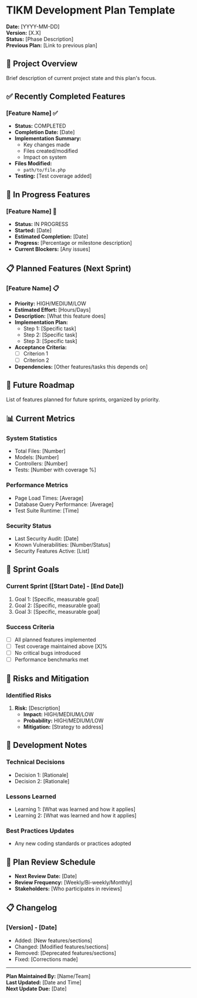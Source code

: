 # TIKM Development Plan Template
**Date:** [YYYY-MM-DD]  
**Version:** [X.X]  
**Status:** [Phase Description]  
**Previous Plan:** [Link to previous plan]

## 🎯 Project Overview
Brief description of current project state and this plan's focus.

## ✅ Recently Completed Features
### [Feature Name] ✅
- **Status:** COMPLETED
- **Completion Date:** [Date]
- **Implementation Summary:** 
  - Key changes made
  - Files created/modified
  - Impact on system
- **Files Modified:**
  - `path/to/file.php`
- **Testing:** [Test coverage added]

## 🚧 In Progress Features
### [Feature Name] 🚧
- **Status:** IN PROGRESS
- **Started:** [Date]
- **Estimated Completion:** [Date]
- **Progress:** [Percentage or milestone description]
- **Current Blockers:** [Any issues]

## 📋 Planned Features (Next Sprint)
### [Feature Name] 📋
- **Priority:** HIGH/MEDIUM/LOW
- **Estimated Effort:** [Hours/Days]
- **Description:** [What this feature does]
- **Implementation Plan:**
  - Step 1: [Specific task]
  - Step 2: [Specific task]
  - Step 3: [Specific task]
- **Acceptance Criteria:**
  - [ ] Criterion 1
  - [ ] Criterion 2
- **Dependencies:** [Other features/tasks this depends on]

## 🔮 Future Roadmap
List of features planned for future sprints, organized by priority.

## 📊 Current Metrics
### **System Statistics**
- Total Files: [Number]
- Models: [Number]
- Controllers: [Number]
- Tests: [Number with coverage %]

### **Performance Metrics**
- Page Load Times: [Average]
- Database Query Performance: [Average]
- Test Suite Runtime: [Time]

### **Security Status**
- Last Security Audit: [Date]
- Known Vulnerabilities: [Number/Status]
- Security Features Active: [List]

## 🎯 Sprint Goals
### **Current Sprint** ([Start Date] - [End Date])
1. Goal 1: [Specific, measurable goal]
2. Goal 2: [Specific, measurable goal]
3. Goal 3: [Specific, measurable goal]

### **Success Criteria**
- [ ] All planned features implemented
- [ ] Test coverage maintained above [X]%
- [ ] No critical bugs introduced
- [ ] Performance benchmarks met

## 🚨 Risks and Mitigation
### **Identified Risks**
1. **Risk:** [Description]
   - **Impact:** HIGH/MEDIUM/LOW
   - **Probability:** HIGH/MEDIUM/LOW
   - **Mitigation:** [Strategy to address]

## 📝 Development Notes
### **Technical Decisions**
- Decision 1: [Rationale]
- Decision 2: [Rationale]

### **Lessons Learned**
- Learning 1: [What was learned and how it applies]
- Learning 2: [What was learned and how it applies]

### **Best Practices Updates**
- Any new coding standards or practices adopted

## 🔄 Plan Review Schedule
- **Next Review Date:** [Date]
- **Review Frequency:** [Weekly/Bi-weekly/Monthly]
- **Stakeholders:** [Who participates in reviews]

## 📋 Changelog
### **[Version] - [Date]**
- Added: [New features/sections]
- Changed: [Modified features/sections]
- Removed: [Deprecated features/sections]
- Fixed: [Corrections made]

---

**Plan Maintained By:** [Name/Team]  
**Last Updated:** [Date and Time]  
**Next Update Due:** [Date]